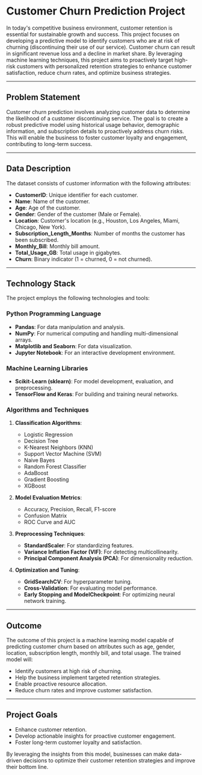 # Customer Churn Prediction Project  

In today's competitive business environment, customer retention is essential for sustainable growth and success. This project focuses on developing a predictive model to identify customers who are at risk of churning (discontinuing their use of our service). Customer churn can result in significant revenue loss and a decline in market share. By leveraging machine learning techniques, this project aims to proactively target high-risk customers with personalized retention strategies to enhance customer satisfaction, reduce churn rates, and optimize business strategies.

---

## Problem Statement  

Customer churn prediction involves analyzing customer data to determine the likelihood of a customer discontinuing service. The goal is to create a robust predictive model using historical usage behavior, demographic information, and subscription details to proactively address churn risks. This will enable the business to foster customer loyalty and engagement, contributing to long-term success.

---

## Data Description  

The dataset consists of customer information with the following attributes:  

- **CustomerID**: Unique identifier for each customer.  
- **Name**: Name of the customer.  
- **Age**: Age of the customer.  
- **Gender**: Gender of the customer (Male or Female).  
- **Location**: Customer's location (e.g., Houston, Los Angeles, Miami, Chicago, New York).  
- **Subscription_Length_Months**: Number of months the customer has been subscribed.  
- **Monthly_Bill**: Monthly bill amount.  
- **Total_Usage_GB**: Total usage in gigabytes.  
- **Churn**: Binary indicator (1 = churned, 0 = not churned).  

---

## Technology Stack  

The project employs the following technologies and tools:  

### **Python Programming Language**  
- **Pandas**: For data manipulation and analysis.  
- **NumPy**: For numerical computing and handling multi-dimensional arrays.  
- **Matplotlib and Seaborn**: For data visualization.  
- **Jupyter Notebook**: For an interactive development environment.

### **Machine Learning Libraries**  
- **Scikit-Learn (sklearn)**: For model development, evaluation, and preprocessing.  
- **TensorFlow and Keras**: For building and training neural networks.  

### **Algorithms and Techniques**  
1. **Classification Algorithms**:  
   - Logistic Regression  
   - Decision Tree  
   - K-Nearest Neighbors (KNN)  
   - Support Vector Machine (SVM)  
   - Naive Bayes  
   - Random Forest Classifier  
   - AdaBoost  
   - Gradient Boosting  
   - XGBoost  

2. **Model Evaluation Metrics**:  
   - Accuracy, Precision, Recall, F1-score  
   - Confusion Matrix  
   - ROC Curve and AUC  

3. **Preprocessing Techniques**:  
   - **StandardScaler**: For standardizing features.  
   - **Variance Inflation Factor (VIF)**: For detecting multicollinearity.  
   - **Principal Component Analysis (PCA)**: For dimensionality reduction.  

4. **Optimization and Tuning**:  
   - **GridSearchCV**: For hyperparameter tuning.  
   - **Cross-Validation**: For evaluating model performance.  
   - **Early Stopping and ModelCheckpoint**: For optimizing neural network training.  

---

## Outcome  

The outcome of this project is a machine learning model capable of predicting customer churn based on attributes such as age, gender, location, subscription length, monthly bill, and total usage. The trained model will:  
- Identify customers at high risk of churning.  
- Help the business implement targeted retention strategies.  
- Enable proactive resource allocation.  
- Reduce churn rates and improve customer satisfaction.  

---

## Project Goals  

- Enhance customer retention.  
- Develop actionable insights for proactive customer engagement.  
- Foster long-term customer loyalty and satisfaction.  

By leveraging the insights from this model, businesses can make data-driven decisions to optimize their customer retention strategies and improve their bottom line.

